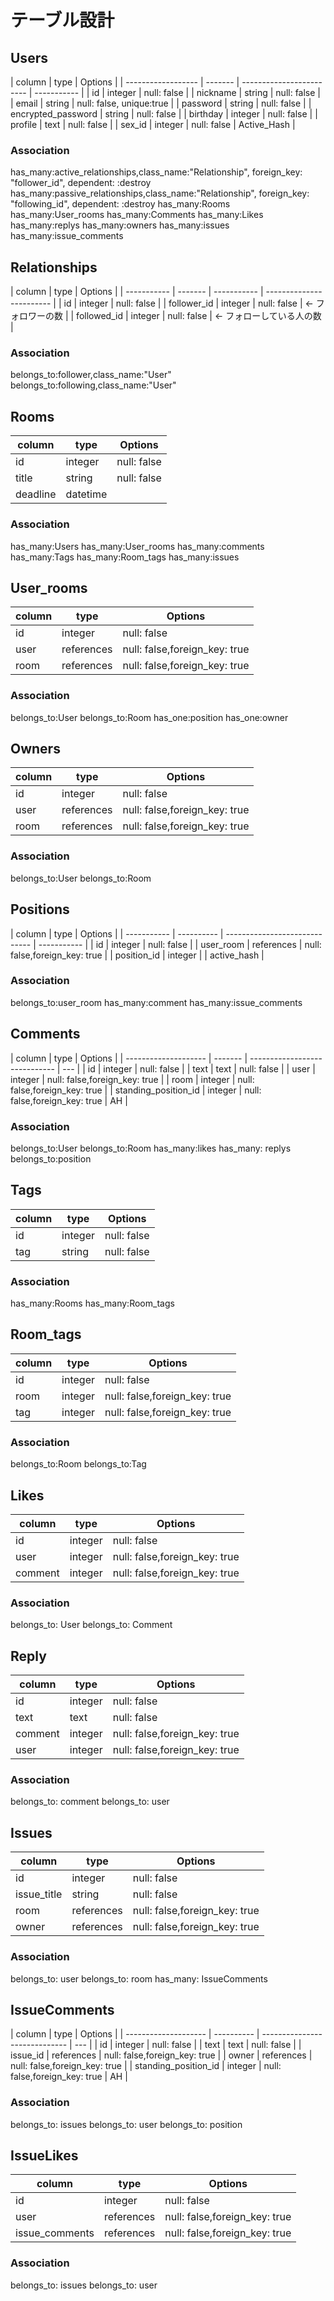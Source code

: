 # テーブル設計

## Users

| column             | type    | Options                  |
| ------------------ | ------- | ------------------------ | ----------- |
| id                 | integer | null: false              |
| nickname           | string  | null: false              |
| email              | string  | null: false, unique:true |
| password           | string  | null: false              |
| encrypted_password | string  | null: false              |
| birthday           | integer | null: false              |
| profile            | text    | null: false              |
| sex_id             | integer | null: false              | Active_Hash |

### Association

has_many:active_relationships,class_name:"Relationship", foreign_key: "follower_id", dependent: :destroy
has_many:passive_relationships,class_name:"Relationship", foreign_key: "following_id", dependent: :destroy
has_many:Rooms
has_many:User_rooms
has_many:Comments
has_many:Likes
has_many:replys
has_many:owners
has_many:issues
has_many:issue_comments

## Relationships

| column      | type    | Options     |
| ----------- | ------- | ----------- | ------------------------ |
| id          | integer | null: false |
| follower_id | integer | null: false | ← フォロワーの数         |
| followed_id | integer | null: false | ← フォローしている人の数 |

### Association

belongs_to:follower,class_name:"User"
belongs_to:following,class_name:"User"

## Rooms

| column   | type     | Options     |
| -------- | -------- | ----------- |
| id       | integer  | null: false |
| title    | string   | null: false |
| deadline | datetime |             |

### Association

has_many:Users
has_many:User_rooms
has_many:comments
has_many:Tags
has_many:Room_tags
has_many:issues

## User_rooms

| column | type       | Options                       |
| ------ | ---------- | ----------------------------- |
| id     | integer    | null: false                   |
| user   | references | null: false,foreign_key: true |
| room   | references | null: false,foreign_key: true |

### Association

belongs_to:User
belongs_to:Room
has_one:position
has_one:owner

## Owners

| column | type       | Options                       |
| ------ | ---------- | ----------------------------- |
| id     | integer    | null: false                   |
| user   | references | null: false,foreign_key: true |
| room   | references | null: false,foreign_key: true |

### Association

belongs_to:User
belongs_to:Room

## Positions

| column      | type       | Options                       |
| ----------- | ---------- | ----------------------------- | ----------- |
| id          | integer    | null: false                   |
| user_room   | references | null: false,foreign_key: true |
| position_id | integer    |                               | active_hash |

### Association

belongs_to:user_room
has_many:comment
has_many:issue_comments

## Comments

| column               | type    | Options                       |
| -------------------- | ------- | ----------------------------- | --- |
| id                   | integer | null: false                   |
| text                 | text    | null: false                   |
| user                 | integer | null: false,foreign_key: true |
| room                 | integer | null: false,foreign_key: true |
| standing_position_id | integer | null: false,foreign_key: true | AH  |

### Association

belongs_to:User
belongs_to:Room
has_many:likes
has_many: replys
belongs_to:position

## Tags

| column | type    | Options     |
| ------ | ------- | ----------- |
| id     | integer | null: false |
| tag    | string  | null: false |

### Association

has_many:Rooms
has_many:Room_tags

## Room_tags

| column | type    | Options                       |
| ------ | ------- | ----------------------------- |
| id     | integer | null: false                   |
| room   | integer | null: false,foreign_key: true |
| tag    | integer | null: false,foreign_key: true |

### Association

belongs_to:Room
belongs_to:Tag

## Likes

| column  | type    | Options                       |
| ------- | ------- | ----------------------------- |
| id      | integer | null: false                   |
| user    | integer | null: false,foreign_key: true |
| comment | integer | null: false,foreign_key: true |

### Association

belongs_to: User
belongs_to: Comment

## Reply

| column  | type    | Options                       |
| ------- | ------- | ----------------------------- |
| id      | integer | null: false                   |
| text    | text    | null: false                   |
| comment | integer | null: false,foreign_key: true |
| user    | integer | null: false,foreign_key: true |

### Association

belongs_to: comment
belongs_to: user

## Issues

| column      | type       | Options                       |
| ----------- | ---------- | ----------------------------- |
| id          | integer    | null: false                   |
| issue_title | string     | null: false                   |
| room        | references | null: false,foreign_key: true |
| owner       | references | null: false,foreign_key: true |

### Association

belongs_to: user
belongs_to: room
has_many: IssueComments

## IssueComments

| column               | type       | Options                       |
| -------------------- | ---------- | ----------------------------- | --- |
| id                   | integer    | null: false                   |
| text                 | text       | null: false                   |
| issue_id             | references | null: false,foreign_key: true |
| owner                | references | null: false,foreign_key: true |
| standing_position_id | integer    | null: false,foreign_key: true | AH  |

### Association

belongs_to: issues
belongs_to: user
belongs_to: position

## IssueLikes

| column         | type       | Options                       |
| -------------- | ---------- | ----------------------------- |
| id             | integer    | null: false                   |
| user           | references | null: false,foreign_key: true |
| issue_comments | references | null: false,foreign_key: true |

### Association

belongs_to: issues
belongs_to: user
